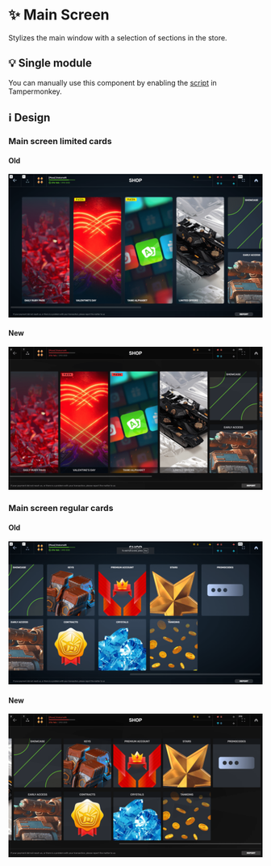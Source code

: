 # :sparkles: Main Screen

Stylizes the main window with a selection of sections in the store.

## :bulb: Single module

You can manually use this component by enabling the [script](https://github.com/OrakomoRi/Severitium/blob/main/src/Shop/MainScreen/MainScreen.user.js?raw=true) in Tampermonkey.

## :information_source: Design

### Main screen limited cards

#### Old

![](/images/shop/old/mainscreen1.png)

#### New

![](/images/shop/new/mainscreen1.png)

### Main screen regular cards

#### Old

![](/images/shop/old/mainscreen2.png)

#### New

![](/images/shop/new/mainscreen2.png)